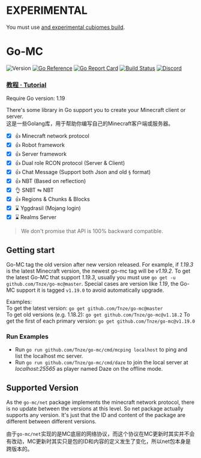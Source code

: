 # EXPERIMENTAL

You must use [and experimental cubiomes build](https://github.com/Sife-ops/go-mc/tree/experimental).

# Go-MC

![Version](https://img.shields.io/badge/Minecraft-1.19.3-blue.svg)
[![Go Reference](https://pkg.go.dev/badge/github.com/Tnze/go-mc.svg)](https://pkg.go.dev/github.com/Tnze/go-mc)
[![Go Report Card](https://goreportcard.com/badge/github.com/Tnze/go-mc)](https://goreportcard.com/report/github.com/Tnze/go-mc)
[![Build Status](https://travis-ci.org/Tnze/go-mc.svg?branch=master)](https://travis-ci.org/Tnze/go-mc)
[![Discord](https://img.shields.io/discord/915805561138860063?label=Discord)](https://discord.gg/A4qh8BT8Ue)

### [教程 · Tutorial](https://go-mc.github.io/tutorial/)

Require Go version: 1.19

There's some library in Go support you to create your Minecraft client or server.  
这是一些Golang库，用于帮助你编写自己的Minecraft客户端或服务器。

- [x] 👍 Minecraft network protocol
- [x] 👍 Robot framework
- [x] 👍 Server framework
- [x] 👍 Dual role RCON protocol (Server & Client)
- [x] 👍 Chat Message (Support both Json and old `§` format)
- [x] 👍 NBT (Based on reflection)
- [x] 👌 SNBT ⇋ NBT
- [x] 👍 Regions & Chunks & Blocks
- [x] ⌛ Yggdrasil (Mojang login)
- [x] ⌛ Realms Server

> We don't promise that API is 100% backward compatible.

## Getting start 

Go-MC tag the old version after new version released. For example, 
if *1.19.3* is the latest Minecraft version, the newest go-mc tag will be *v1.19.2*.
To get the latest Go-MC that support *1.19.3*, usually you must use `go get -u github.com/Tnze/go-mc@master`.
Special cases are version like *1.19*, the Go-MC support it is tagged `v1.19.0` to avoid automatically upgrade. 

Examples:  
To get the latest version: `go get github.com/Tnze/go-mc@master`  
To get old versions (e.g. 1.18.2): `go get github.com/Tnze/go-mc@v1.18.2`
To get the first of each primary version: `go get github.com/Tnze/go-mc@v1.19.0`

### Run Examples

- Run `go run github.com/Tnze/go-mc/cmd/mcping localhost` to ping and list the localhost mc server.
- Run `go run github.com/Tnze/go-mc/cmd/daze` to join the local server at *localhost:25565* as player named Daze on the offline mode.

## Supported Version

As the `go-mc/net` package implements the minecraft network protocol, there is no update between the versions at this
level. So net package actually supports any version. It's just that the ID and content of the package are different
between different versions.

由于`go-mc/net`实现的是MC底层的网络协议，而这个协议在MC更新时其实并不会有改动，MC更新时其实只是包的ID和内容的定义发生了变化，所以net包本身是跨版本的。
